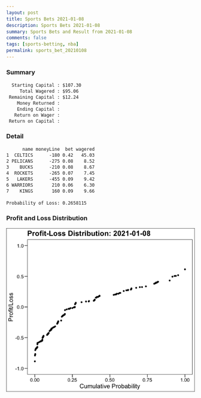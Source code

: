 ```yaml
---
layout: post
title: Sports Bets 2021-01-08
description: Sports Bets 2021-01-08
summary: Sports Bets and Result from 2021-01-08
comments: false
tags: [sports-betting, nba]
permalink: sports_bet_20210108
---
```


### Summary
~~~
  Starting Capital : $107.30
     Total Wagered : $95.06
 Remaining Capital : $12.24
    Money Returned : 
    Ending Capital : 
   Return on Wager : 
 Return on Capital : 
 ~~~

### Detail

~~~
      name moneyLine  bet wagered
1  CELTICS      -180 0.42   45.03
2 PELICANS      -275 0.08    8.52
3    BUCKS      -210 0.08    8.67
4  ROCKETS      -265 0.07    7.45
5   LAKERS      -455 0.09    9.42
6 WARRIORS       210 0.06    6.30
7    KINGS       160 0.09    9.66

Probability of Loss: 0.2658115
~~~

### Profit and Loss Distribution

![PNL Distribution](images/pnlDist_20210108.png)
